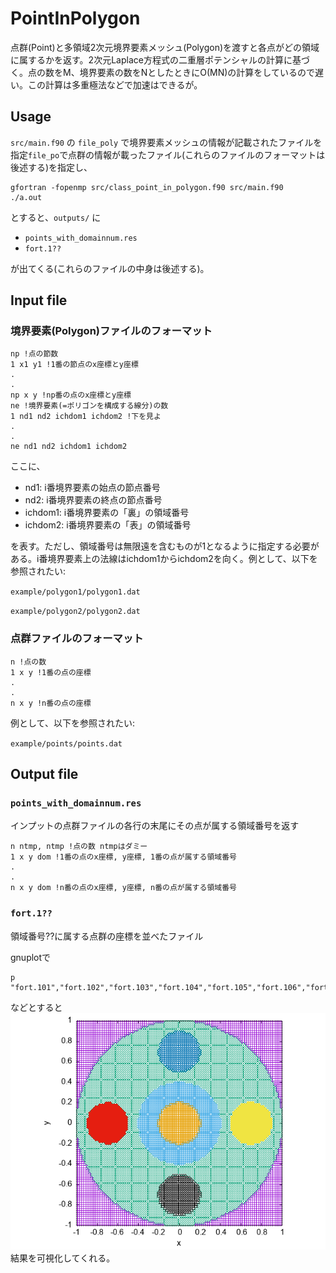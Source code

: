 # PointInPolygon
点群(Point)と多領域2次元境界要素メッシュ(Polygon)を渡すと各点がどの領域に属するかを返す。2次元Laplace方程式の二重層ポテンシャルの計算に基づく。点の数をM、境界要素の数をNとしたときにO(MN)の計算をしているので遅い。この計算は多重極法などで加速はできるが。

## Usage
``src/main.f90`` の ``file_poly`` で境界要素メッシュの情報が記載されたファイルを指定``file_po``で点群の情報が載ったファイル(これらのファイルのフォーマットは後述する)を指定し、
~~~shell
gfortran -fopenmp src/class_point_in_polygon.f90 src/main.f90   
./a.out
~~~
とすると、``outputs/`` に

- ``points_with_domainnum.res``
- ``fort.1?? ``

が出てくる(これらのファイルの中身は後述する)。

## Input file
### 境界要素(Polygon)ファイルのフォーマット
~~~
np !点の節数
1 x1 y1 !1番の節点のx座標とy座標
.
.
np x y !np番の点のx座標とy座標
ne !境界要素(=ポリゴンを構成する線分)の数
1 nd1 nd2 ichdom1 ichdom2 !下を見よ
.
.
ne nd1 nd2 ichdom1 ichdom2 
~~~
ここに、
- nd1: i番境界要素の始点の節点番号
- nd2: i番境界要素の終点の節点番号
- ichdom1: i番境界要素の「裏」の領域番号
- ichdom2: i番境界要素の「表」の領域番号

を表す。ただし、領域番号は無限遠を含むものが1となるように指定する必要がある。i番境界要素上の法線はichdom1からichdom2を向く。例として、以下を参照されたい: 

``example/polygon1/polygon1.dat``

``example/polygon2/polygon2.dat``

### 点群ファイルのフォーマット
~~~
n !点の数
1 x y !1番の点の座標
.
.
n x y !n番の点の座標
~~~
例として、以下を参照されたい: 

``example/points/points.dat``

## Output file
### ``points_with_domainnum.res``
インプットの点群ファイルの各行の末尾にその点が属する領域番号を返す
~~~
n ntmp, ntmp !点の数 ntmpはダミー
1 x y dom !1番の点のx座標, y座標, 1番の点が属する領域番号
.
.
n x y dom !n番の点のx座標, y座標, n番の点が属する領域番号
~~~

### ``fort.1?? ``
領域番号??に属する点群の座標を並べたファイル

gnuplotで

~~~
p "fort.101","fort.102","fort.103","fort.104","fort.105","fort.106","fort.107","fort.108"
~~~

などとすると![領域ごとの点群](./outputs/example1.png)結果を可視化してくれる。